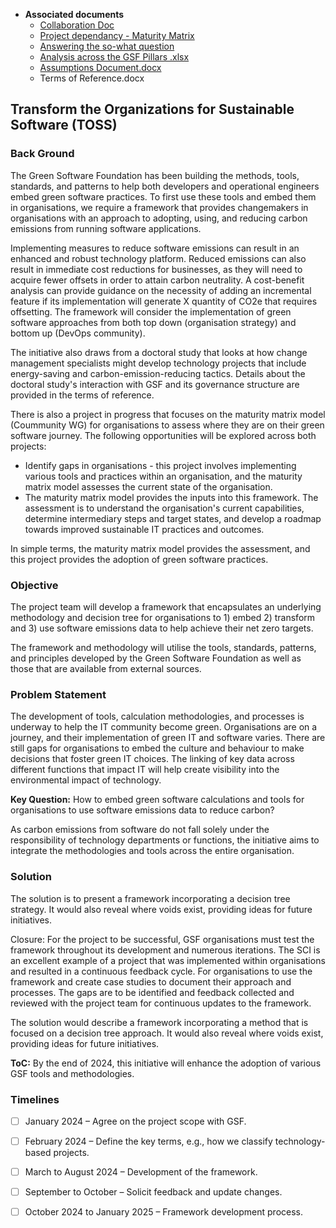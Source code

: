  - **Associated documents**
   - [Collaboration Doc](https://docs.google.com/document/d/15BhJo2LPzA49eqQGzXCpksm6ftsUWUBevmXwwyKyzOI/edit#heading=h.1kbk2mwkzsqj) 
   - [Project dependancy - Maturity Matrix ](https://github.com/Green-Software-Foundation/green-software-maturity-matrix)
   - [Answering the so-what question](https://github.com/Green-Software-Foundation/oc/discussions/18)
   - [Analysis across the GSF Pillars .xlsx](https://github.com/Green-Software-Foundation/ouse/files/14040075/Analysis.across.the.GSF.Pillars.xlsx)
   - [Assumptions Document.docx](https://github.com/Green-Software-Foundation/ouse/files/14040068/Assumptions.Document.docx)
   - Terms of Reference.docx

## Transform the Organizations for Sustainable Software (TOSS)

### Back Ground
The Green Software Foundation has been building the methods, tools, standards, and patterns to help both developers and operational engineers embed green software practices. To first use these tools and embed them in organisations, we require a framework that provides changemakers in organisations with an approach to adopting, using, and reducing carbon emissions from running software applications. 

Implementing measures to reduce software emissions can result in an enhanced and robust technology platform. Reduced emissions can also result in immediate cost reductions for businesses, as they will need to acquire fewer offsets in order to attain carbon neutrality. A cost-benefit analysis can provide guidance on the necessity of adding an incremental feature if its implementation will generate X quantity of CO2e that requires offsetting. The framework will consider the implementation of green software approaches from both top down (organisation strategy) and bottom up (DevOps community). 

The initiative also draws from a doctoral study that looks at how change management specialists might develop technology projects that include energy-saving and carbon-emission-reducing tactics. Details about the doctoral study's interaction with GSF and its governance structure are provided in the terms of reference.

There is also a project in progress that focuses on the maturity matrix model (Coummunity WG) for organisations to assess where they are on their green software journey. The following opportunities will be explored across both projects:
- Identify gaps in organisations - this project involves implementing various tools and practices within an organisation, and the maturity matrix model assesses the current state of the organisation. 
- The maturity matrix model provides the inputs into this framework. The assessment is to understand the organisation's current capabilities, determine intermediary steps and target states, and develop a roadmap towards improved sustainable IT practices and outcomes.

In simple terms, the maturity matrix model provides the assessment, and this project provides the adoption of green software practices. 

### Objective
The project team will develop a framework that encapsulates an underlying methodology and decision tree for organisations to 1) embed 2) transform and 3) use software emissions data to help achieve their net zero targets. 

The framework and methodology will utilise the tools, standards, patterns, and principles developed by the Green Software Foundation as well as those that are available from external sources.  

### Problem Statement
The development of tools, calculation methodologies, and processes is underway to help the IT community become green. Organisations are on a journey, and their implementation of green IT and software varies. There are still gaps for organisations to embed the culture and behaviour to make decisions that foster green IT choices. The linking of key data across different functions that impact IT will help create visibility into the environmental impact of technology.

**Key Question:** How to embed green software calculations and tools for organisations to use software emissions data to reduce carbon?

As carbon emissions from software do not fall solely under the responsibility of technology departments or functions, the initiative aims to integrate the methodologies and tools across the entire organisation.

### Solution
The solution is to present a framework incorporating a decision tree strategy. It would also reveal where voids exist, providing ideas for future initiatives.

Closure: For the project to be successful, GSF organisations must test the framework throughout its development and numerous iterations. The SCI is an excellent example of a project that was implemented within organisations and resulted in a continuous feedback cycle. For organisations to use the framework and create case studies to document their approach and processes. The gaps are to be identified and feedback collected and reviewed with the project team for continuous updates to the framework.

The solution would describe a framework incorporating a method that is focused on a decision tree approach. It would also reveal where voids exist, providing ideas for future initiatives.

**ToC:** By the end of 2024, this initiative will enhance the adoption of various GSF tools and methodologies.

### Timelines
- [ ] January 2024 – Agree on the project scope with GSF.
- [ ] February 2024 – Define the key terms,  e.g., how we classify technology-based projects.
- [ ] March to August 2024 – Development of the framework.
- [ ] September to October – Solicit feedback and update changes.
- [ ] October 2024 to January 2025 – Framework development process.


